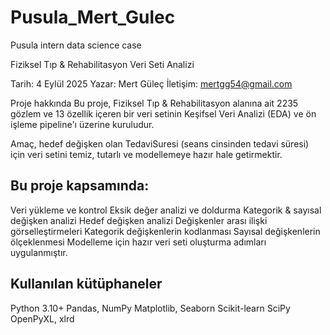 # Pusula_Mert_Gulec
Pusula intern data science case

Fiziksel Tıp & Rehabilitasyon Veri Seti Analizi

Tarih: 4 Eylül 2025
Yazar: Mert Güleç
İletişim: mertgg54@gmail.com

Proje hakkında
Bu proje, Fiziksel Tıp & Rehabilitasyon alanına ait 2235 gözlem ve 13 özellik içeren bir veri setinin Keşifsel Veri Analizi (EDA) ve ön işleme pipeline'ı üzerine kuruludur.

Amaç, hedef değişken olan TedaviSuresi (seans cinsinden tedavi süresi) için veri setini temiz, tutarlı ve modellemeye hazır hale getirmektir.

Bu proje kapsamında:
-
Veri yükleme ve kontrol
Eksik değer analizi ve doldurma
Kategorik & sayısal değişken analizi
Hedef değişken analizi 
Değişkenler arası ilişki görselleştirmeleri
Kategorik değişkenlerin kodlanması
Sayısal değişkenlerin ölçeklenmesi
Modelleme için hazır veri seti oluşturma adımları uygulanmıştır.

Kullanılan kütüphaneler
-

Python 3.10+
Pandas, NumPy
Matplotlib, Seaborn
Scikit-learn
SciPy
OpenPyXL, xlrd


